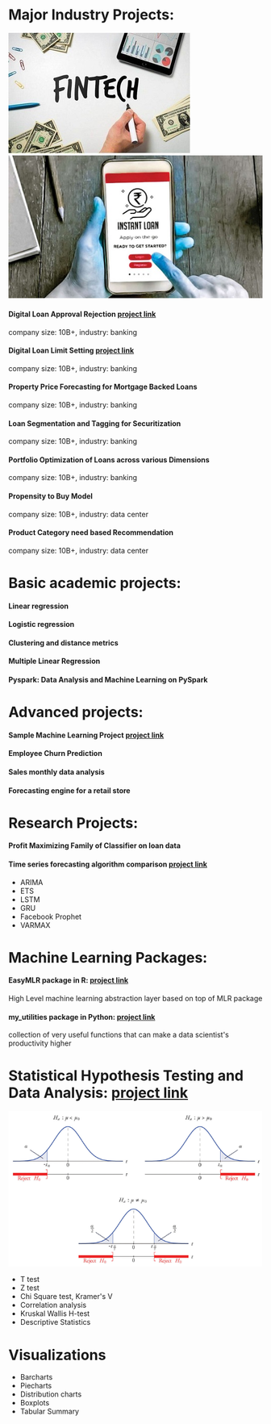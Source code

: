 # Major Industry Projects:
![](https://github.com/urmanml/Portfolio/blob/portfolio_images/fintech_small.jpg)
![](https://github.com/urmanml/Portfolio/blob/portfolio_images/instant%20loan_small.jpg)
#### Digital Loan Approval Rejection [project link](https://www.maybank2u.com.my/maybank2u/malaysia/en/business/financing/working_capital/business/sme_clean_loan_financing.page)
company size: 10B+, industry: banking
#### Digital Loan Limit Setting [project link](https://www.maybank2u.com.my/maybank2u/malaysia/en/business/financing/working_capital/business/sme_clean_loan_financing.page)
company size: 10B+, industry: banking
#### Property Price Forecasting for Mortgage Backed Loans
company size: 10B+, industry: banking
#### Loan Segmentation and Tagging for Securitization
company size: 10B+, industry: banking
#### Portfolio Optimization of Loans across various Dimensions
company size: 10B+, industry: banking
#### Propensity to Buy Model  
company size: 10B+, industry: data center
#### Product Category need based Recommendation
company size: 10B+, industry: data center


# Basic academic projects:
#### Linear regression
#### Logistic regression
#### Clustering and distance metrics
#### Multiple Linear Regression
#### Pyspark: Data Analysis and Machine Learning on PySpark

# Advanced projects:
#### Sample Machine Learning Project [project link](https://github.com/urmanml/Samples/tree/classification-project)
#### Employee Churn Prediction
#### Sales monthly data analysis
#### Forecasting engine for a retail store

# Research Projects:
#### Profit Maximizing Family of Classifier on loan data
#### Time series forecasting algorithm comparison [project link](https://github.com/urmanml/Samples/tree/time-series)

- ARIMA
- ETS
- LSTM
- GRU
- Facebook Prophet
- VARMAX


# Machine Learning Packages:
#### EasyMLR package in R: [project link](https://github.com/urmanml/easyMLR)
High Level machine learning abstraction layer based on top of MLR package
#### my_utilities package in Python: [project link](https://github.com/urmanml/codebase/tree/master/my_utilities)
collection of very useful functions that can make a data scientist's productivity higher


# Statistical Hypothesis Testing and Data Analysis: [project link](https://github.com/urmanml/codebase/blob/master/my_utilities/my_statistical_tests.py)
![](https://github.com/urmanml/Portfolio/blob/portfolio_images/hypothesis%20testing_small.png)
- T test
- Z test
- Chi Square test, Kramer's V
- Correlation analysis
- Kruskal Wallis H-test
- Descriptive Statistics

# Visualizations 
- Barcharts
- Piecharts
- Distribution charts
- Boxplots
- Tabular Summary

